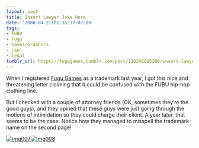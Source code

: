 ```yaml
---
layout: post
title: Insert Lawyer Joke Here
date: '2008-04-21T01:35:37-07:00'
tags:
- FUBU
- fugu
- Games/Graphics
- Law
- legal
tumblr_url: https://fugugames.tumblr.com/post/110242895206/insert-lawyer-joke-here
---
```

When I registered [Fugu Games](http://www.fugugames.com/) as a trademark last year, I got this nice and threatening letter claiming that it could be confused with the FUBU hip-hop clothing line.

But I checked with a couple of attorney friends (OK, sometimes they’re the good guys), and they opined that these guys were just going through the motions of intimidation so they could charge their client. A year later, that seems to be the case. Notice how they managed to misspell the trademark name on the second page!

[![](http://itshardtofondlepenguins.com/wp-content/uploads/2008/04/img007.jpg "img007")](http://itshardtofondlepenguins.com/wp-content/uploads/2008/04/img007.jpg)[![](http://itshardtofondlepenguins.com/wp-content/uploads/2008/04/img008.jpg "img008")](http://itshardtofondlepenguins.com/wp-content/uploads/2008/04/img008.jpg)

